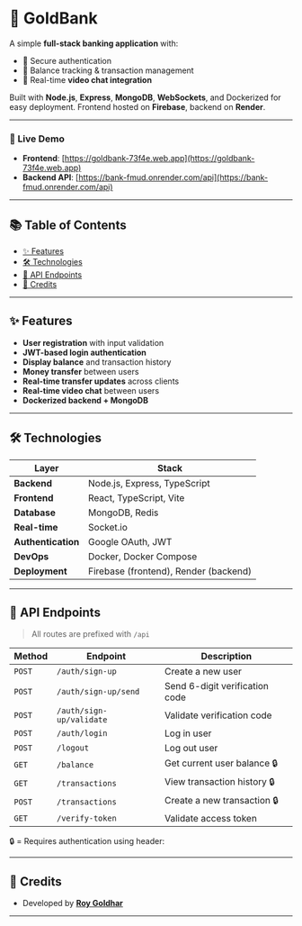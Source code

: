 # 🏦 GoldBank

A simple **full-stack banking application** with:

- 🔐 Secure authentication  
- 💸 Balance tracking & transaction management  
- 🎥 Real-time **video chat integration**

Built with **Node.js**, **Express**, **MongoDB**, **WebSockets**, and Dockerized for easy deployment. Frontend hosted on **Firebase**, backend on **Render**.

---

### 🔗 Live Demo

-  **Frontend**: [https://goldbank-73f4e.web.app](https://goldbank-73f4e.web.app)  
-  **Backend API**: [https://bank-fmud.onrender.com/api](https://bank-fmud.onrender.com/api)

---

## 📚 Table of Contents

- [✨ Features](#-features)
- [🛠️ Technologies](#-technologies)
- [📖 API Endpoints](#-api-endpoints)
- [🙌 Credits](#-credits)

---

## ✨ Features

-  **User registration** with input validation  
-  **JWT-based login authentication**  
-  **Display balance** and transaction history  
-  **Money transfer** between users  
-  **Real-time transfer updates** across clients  
-  **Real-time video chat** between users  
-  **Dockerized backend + MongoDB**

---

## 🛠️ Technologies

| Layer              | Stack                                      |
|--------------------|---------------------------------------------|
| **Backend**         | Node.js, Express, TypeScript               |
| **Frontend**        | React, TypeScript, Vite                    |
| **Database**        | MongoDB, Redis                             |
| **Real-time**       | Socket.io                                  |
| **Authentication**  | Google OAuth, JWT                          |
| **DevOps**          | Docker, Docker Compose                     |
| **Deployment**      | Firebase (frontend), Render (backend)      |

---

## 📖 API Endpoints

> All routes are prefixed with `/api`

| Method | Endpoint                 | Description                       |
|--------|--------------------------|-----------------------------------|
| `POST` | `/auth/sign-up`          | Create a new user                 |
| `POST` | `/auth/sign-up/send`     | Send 6-digit verification code    |
| `POST` | `/auth/sign-up/validate` | Validate verification code        |
| `POST` | `/auth/login`            | Log in user                       |
| `POST` | `/logout`                | Log out user                      |
| `GET`  | `/balance`               | Get current user balance 🔒       |
| `GET`  | `/transactions`          | View transaction history 🔒       |
| `POST` | `/transactions`          | Create a new transaction 🔒       |
| `GET`  | `/verify-token`          | Validate access token             |

🔒 = Requires authentication using header:  

---

## 🙌 Credits

- Developed by [**Roy Goldhar**](https://github.com/royg24)

---
